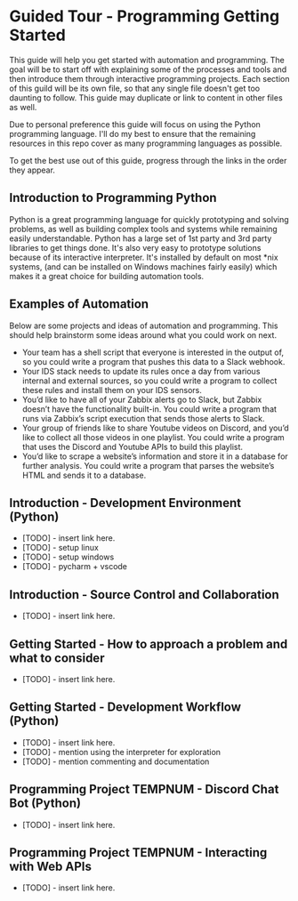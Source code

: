 # Guided Tour - Programming Getting Started
This guide will help you get started with automation and programming. The goal will be to start off with explaining some of the processes and tools and then introduce them through interactive programming projects. Each section of this guild will be its own file, so that any single file doesn't get too daunting to follow. This guide may duplicate or link to content in other files as well.

Due to personal preference this guide will focus on using the Python programming language. I'll do my best to ensure that the remaining resources in this repo cover as many programming languages as possible.

To get the best use out of this guide, progress through the links in the order they appear.

## Introduction to Programming Python
Python is a great programming language for quickly prototyping and solving problems, as well as building complex tools and systems while remaining easily understandable. Python has a large set of 1st party and 3rd party libraries to get things done. It's also very easy to prototype solutions because of its interactive interpreter. It's installed by default on most *nix systems, (and can be installed on Windows machines fairly easily) which makes it a great choice for building automation tools.

## Examples of Automation
Below are some projects and ideas of automation and programming. This should help brainstorm some ideas around what you could work on next.

* Your team has a shell script that everyone is interested in the output of, so you could write a program that pushes this data to a Slack webhook.
* Your IDS stack needs to update its rules once a day from various internal and external sources, so you could write a program to collect these rules and install them on your IDS sensors.
* You’d like to have all of your Zabbix alerts go to Slack, but Zabbix doesn’t have the functionality built-in. You could write a program that runs via Zabbix’s script execution that sends those alerts to Slack.
* Your group of friends like to share Youtube videos on Discord, and you’d like to collect all those videos in one playlist. You could write a program that uses the Discord and Youtube APIs to build this playlist.
* You’d like to scrape a website’s information and store it in a database for further analysis. You could write a program that parses the website’s HTML and sends it to a database.

## Introduction - Development Environment (Python)
* [TODO] - insert link here.
* [TODO] - setup linux
* [TODO] - setup windows
* [TODO] - pycharm + vscode

## Introduction - Source Control and Collaboration
* [TODO] - insert link here.

## Getting Started - How to approach a problem and what to consider
* [TODO] - insert link here.

## Getting Started - Development Workflow (Python)
* [TODO] - insert link here.
* [TODO] - mention using the interpreter for exploration
* [TODO] - mention commenting and documentation

## Programming Project TEMPNUM - Discord Chat Bot (Python)
* [TODO] - insert link here.

## Programming Project TEMPNUM - Interacting with Web APIs
* [TODO] - insert link here.
